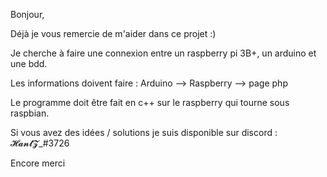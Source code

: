 Bonjour,

Déjà je vous remercie de m'aider dans ce projet :)

Je cherche à faire une connexion entre un raspberry pi 3B+, un arduino et une bdd.

Les informations  doivent faire :
Arduino --> Raspberry --> page php 

Le programme doit être fait en c++ sur le raspberry qui tourne sous raspbian.

Si vous avez des idées / solutions je suis disponible sur discord : 𝓗𝓪𝓷𝓽𝓩_#3726

Encore merci 
